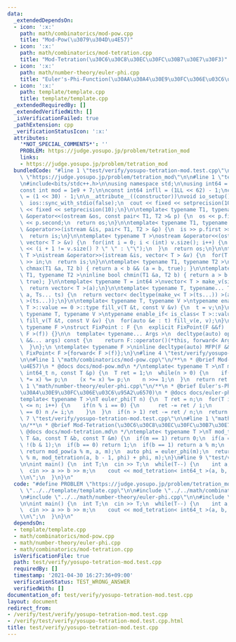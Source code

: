 ```yaml
---
data:
  _extendedDependsOn:
  - icon: ':x:'
    path: math/combinatorics/mod-pow.cpp
    title: "Mod-Pow(\u3079\u304D\u4E57)"
  - icon: ':x:'
    path: math/combinatorics/mod-tetration.cpp
    title: "Mod-Tetration(\u30C6\u30C8\u30EC\u30FC\u30B7\u30E7\u30F3)"
  - icon: ':x:'
    path: math/number-theory/euler-phi.cpp
    title: "Euler's-Phi-Function(\u30AA\u30A4\u30E9\u30FC\u306E\u03C6\u95A2\u6570)"
  - icon: ':x:'
    path: template/template.cpp
    title: template/template.cpp
  _extendedRequiredBy: []
  _extendedVerifiedWith: []
  _isVerificationFailed: true
  _pathExtension: cpp
  _verificationStatusIcon: ':x:'
  attributes:
    '*NOT_SPECIAL_COMMENTS*': ''
    PROBLEM: https://judge.yosupo.jp/problem/tetration_mod
    links:
    - https://judge.yosupo.jp/problem/tetration_mod
  bundledCode: "#line 1 \"test/verify/yosupo-tetration-mod.test.cpp\"\n#define PROBLEM\
    \ \"https://judge.yosupo.jp/problem/tetration_mod\"\n\n#line 1 \"template/template.cpp\"\
    \n#include<bits/stdc++.h>\n\nusing namespace std;\n\nusing int64 = long long;\n\
    const int mod = 1e9 + 7;\n\nconst int64 infll = (1LL << 62) - 1;\nconst int inf\
    \ = (1 << 30) - 1;\n\n__attribute__((constructor))\nvoid io_setup() {\n  cin.tie(nullptr);\n\
    \  ios::sync_with_stdio(false);\n  cout << fixed << setprecision(10);\n  cerr\
    \ << fixed << setprecision(10);\n}\n\ntemplate< typename T1, typename T2 >\nostream\
    \ &operator<<(ostream &os, const pair< T1, T2 >& p) {\n  os << p.first << \" \"\
    \ << p.second;\n  return os;\n}\n\ntemplate< typename T1, typename T2 >\nistream\
    \ &operator>>(istream &is, pair< T1, T2 > &p) {\n  is >> p.first >> p.second;\n\
    \  return is;\n}\n\ntemplate< typename T >\nostream &operator<<(ostream &os, const\
    \ vector< T > &v) {\n  for(int i = 0; i < (int) v.size(); i++) {\n    os << v[i]\
    \ << (i + 1 != v.size() ? \" \" : \"\");\n  }\n  return os;\n}\n\ntemplate< typename\
    \ T >\nistream &operator>>(istream &is, vector< T > &v) {\n  for(T &in : v) is\
    \ >> in;\n  return is;\n}\n\ntemplate< typename T1, typename T2 >\ninline bool\
    \ chmax(T1 &a, T2 b) { return a < b && (a = b, true); }\n\ntemplate< typename\
    \ T1, typename T2 >\ninline bool chmin(T1 &a, T2 b) { return a > b && (a = b,\
    \ true); }\n\ntemplate< typename T = int64 >\nvector< T > make_v(size_t a) {\n\
    \  return vector< T >(a);\n}\n\ntemplate< typename T, typename... Ts >\nauto make_v(size_t\
    \ a, Ts... ts) {\n  return vector< decltype(make_v< T >(ts...)) >(a, make_v< T\
    \ >(ts...));\n}\n\ntemplate< typename T, typename V >\ntypename enable_if< is_class<\
    \ T >::value == 0 >::type fill_v(T &t, const V &v) {\n  t = v;\n}\n\ntemplate<\
    \ typename T, typename V >\ntypename enable_if< is_class< T >::value != 0 >::type\
    \ fill_v(T &t, const V &v) {\n  for(auto &e : t) fill_v(e, v);\n}\n\ntemplate<\
    \ typename F >\nstruct FixPoint : F {\n  explicit FixPoint(F &&f) : F(forward<\
    \ F >(f)) {}\n\n  template< typename... Args >\n  decltype(auto) operator()(Args\
    \ &&... args) const {\n    return F::operator()(*this, forward< Args >(args)...);\n\
    \  }\n};\n \ntemplate< typename F >\ninline decltype(auto) MFP(F &&f) {\n  return\
    \ FixPoint< F >{forward< F >(f)};\n}\n#line 4 \"test/verify/yosupo-tetration-mod.test.cpp\"\
    \n\n#line 1 \"math/combinatorics/mod-pow.cpp\"\n/**\n * @brief Mod-Pow(\u3079\u304D\
    \u4E57)\n * @docs docs/mod-pow.md\n */\ntemplate< typename T >\nT mod_pow(T x,\
    \ int64_t n, const T &p) {\n  T ret = 1;\n  while(n > 0) {\n    if(n & 1) (ret\
    \ *= x) %= p;\n    (x *= x) %= p;\n    n >>= 1;\n  }\n  return ret % p;\n}\n#line\
    \ 1 \"math/number-theory/euler-phi.cpp\"\n/**\n * @brief Euler's-Phi-Function(\u30AA\
    \u30A4\u30E9\u30FC\u306E\u03C6\u95A2\u6570)\n * @docs docs/euler-phi.md\n */\n\
    template< typename T >\nT euler_phi(T n) {\n  T ret = n;\n  for(T i = 2; i * i\
    \ <= n; i++) {\n    if(n % i == 0) {\n      ret -= ret / i;\n      while(n % i\
    \ == 0) n /= i;\n    }\n  }\n  if(n > 1) ret -= ret / n;\n  return ret;\n}\n#line\
    \ 7 \"test/verify/yosupo-tetration-mod.test.cpp\"\n\n#line 1 \"math/combinatorics/mod-tetration.cpp\"\
    \n/**\n * @brief Mod-Tetration(\u30C6\u30C8\u30EC\u30FC\u30B7\u30E7\u30F3)\n *\
    \ @docs docs/mod-tetration.md\n */\ntemplate< typename T >\nT mod_tetration(const\
    \ T &a, const T &b, const T &m) {\n  if(m == 1) return 0;\n  if(a == 0) return\
    \ !(b & 1);\n  if(b == 0) return 1;\n  if(b == 1) return a % m;\n  if(b == 2)\
    \ return mod_pow(a % m, a, m);\n  auto phi = euler_phi(m);\n  return mod_pow(a\
    \ % m, mod_tetration(a, b - 1, phi) + phi, m);\n}\n#line 9 \"test/verify/yosupo-tetration-mod.test.cpp\"\
    \n\nint main() {\n  int T;\n  cin >> T;\n  while(T--) {\n    int a, b, m;\n  \
    \  cin >> a >> b >> m;\n    cout << mod_tetration< int64_t >(a, b, m) % m << \"\
    \\n\";\n  }\n}\n"
  code: "#define PROBLEM \"https://judge.yosupo.jp/problem/tetration_mod\"\n\n#include\
    \ \"../../template/template.cpp\"\n\n#include \"../../math/combinatorics/mod-pow.cpp\"\
    \n#include \"../../math/number-theory/euler-phi.cpp\"\n\n#include \"../../math/combinatorics/mod-tetration.cpp\"\
    \n\nint main() {\n  int T;\n  cin >> T;\n  while(T--) {\n    int a, b, m;\n  \
    \  cin >> a >> b >> m;\n    cout << mod_tetration< int64_t >(a, b, m) % m << \"\
    \\n\";\n  }\n}\n"
  dependsOn:
  - template/template.cpp
  - math/combinatorics/mod-pow.cpp
  - math/number-theory/euler-phi.cpp
  - math/combinatorics/mod-tetration.cpp
  isVerificationFile: true
  path: test/verify/yosupo-tetration-mod.test.cpp
  requiredBy: []
  timestamp: '2021-04-30 16:27:36+09:00'
  verificationStatus: TEST_WRONG_ANSWER
  verifiedWith: []
documentation_of: test/verify/yosupo-tetration-mod.test.cpp
layout: document
redirect_from:
- /verify/test/verify/yosupo-tetration-mod.test.cpp
- /verify/test/verify/yosupo-tetration-mod.test.cpp.html
title: test/verify/yosupo-tetration-mod.test.cpp
---
```

